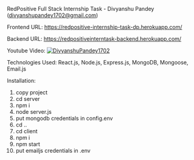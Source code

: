 RedPositive Full Stack Internship Task - Divyanshu Pandey (divyanshupandey1702@gmail.com)

Frontend URL: https://redpositive-internship-task-dp.herokuapp.com/

Backend URL: https://redpositiveinterntask-backend.herokuapp.com/

<!-- [![DivyanshuPandey1702](img.youtube.com/vi/8yVDEUswlVc/0.jpg)](https://www.youtube.com/embed/8yVDEUswlVc) -->

Youtube Video:
[![DivyanshuPandey1702](https://img.youtube.com/vi/8yVDEUswlVc/0.jpg)](https://www.youtube.com/watch?v=8yVDEUswlVc)

Technologies Used: React.js, Node.js, Express.js, MongoDB, Mongoose, Email.js


Installation:

1. copy project
2. cd server
3. npm i
4. node server.js
5. put mongodb credentials in config.env
6. cd ..
7. cd client
8. npm i
9. npm start
10. put emailjs credentials in .env 
